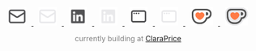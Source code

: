 <p align="center">
  <a href="mailto:jung.michaelh@gmail.com" target="_blank">
    <img src="./email.svg#gh-light-mode-only" height="36" alt="email logo" style="margin: 0 10px; opacity: 0.8;" />
  </a>
  <a href="mailto:jung.michaelh@gmail.com" target="_blank">
    <img src="./email-dark.svg#gh-dark-mode-only" height="36" alt="email logo" style="margin: 0 10px; opacity: 0.8;" />
  </a>

  <a href="https://www.linkedin.com/in/michael-h-jung/" target="_blank">
    <img src="./linkedin.svg#gh-light-mode-only" height="36" alt="linkedin logo" style="margin: 0 10px; opacity: 0.8;" />
  </a>
  <a href="https://www.linkedin.com/in/michael-h-jung/" target="_blank">
    <img src="./linkedin-dark.svg#gh-dark-mode-only" height="36" alt="linkedin logo" style="margin: 0 10px; opacity: 0.8;" />
  </a>

  <a href="https://www.michaelhjung.com" target="_blank">
    <img src="./window.svg#gh-light-mode-only" height="36" alt="portfolio logo" style="margin: 0 10px; opacity: 0.8;" />
  </a>
  <a href="https://www.michaelhjung.com" target="_blank">
    <img src="./window-dark.svg#gh-dark-mode-only" height="36" alt="portfolio logo" style="margin: 0 10px; opacity: 0.8;" />
  </a>

  <a href="https://ko-fi.com/michaelhjung" target="_blank">
    <img src="./kofi.svg#gh-light-mode-only" height="36" alt="ko-fi logo" style="margin: 0 10px; opacity: 0.8;" />
  </a>
  <a href="https://ko-fi.com/michaelhjung" target="_blank">
    <img src="./kofi-dark.svg#gh-dark-mode-only" height="36" alt="ko-fi logo" style="margin: 0 10px; opacity: 0.8;" />
  </a>
</p>

<p align="center" style="font-size: 0.9rem; color: gray;">
  currently building at <a href="https://www.claraprice.com/team" target="_blank" rel="noopener noreferrer">ClaraPrice</a>
</p>

